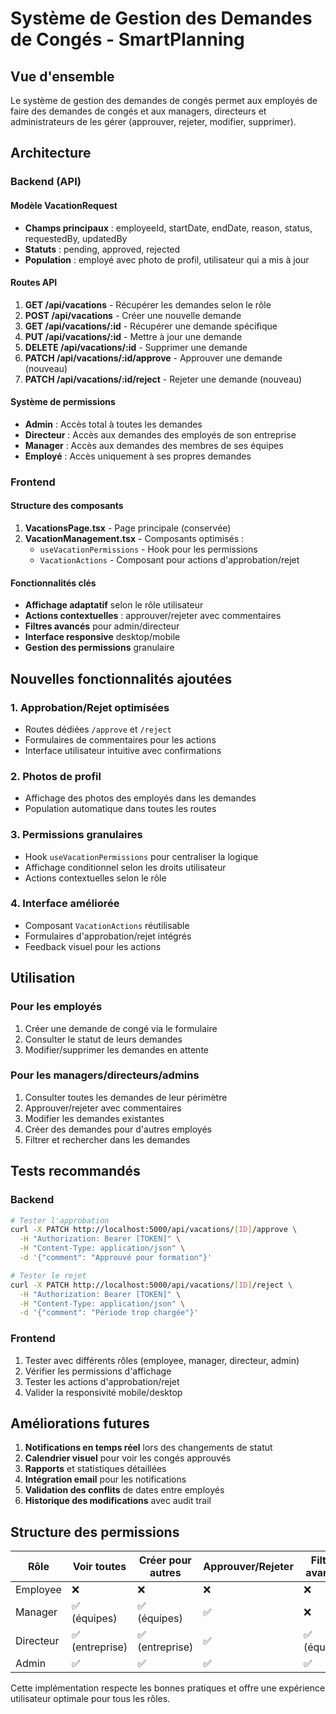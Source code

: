 # Système de Gestion des Demandes de Congés - SmartPlanning

## Vue d'ensemble

Le système de gestion des demandes de congés permet aux employés de faire des demandes de congés et aux managers, directeurs et administrateurs de les gérer (approuver, rejeter, modifier, supprimer).

## Architecture

### Backend (API)

#### Modèle VacationRequest

- **Champs principaux** : employeeId, startDate, endDate, reason, status, requestedBy, updatedBy
- **Statuts** : pending, approved, rejected
- **Population** : employé avec photo de profil, utilisateur qui a mis à jour

#### Routes API

1. **GET /api/vacations** - Récupérer les demandes selon le rôle
2. **POST /api/vacations** - Créer une nouvelle demande
3. **GET /api/vacations/:id** - Récupérer une demande spécifique
4. **PUT /api/vacations/:id** - Mettre à jour une demande
5. **DELETE /api/vacations/:id** - Supprimer une demande
6. **PATCH /api/vacations/:id/approve** - Approuver une demande (nouveau)
7. **PATCH /api/vacations/:id/reject** - Rejeter une demande (nouveau)

#### Système de permissions

- **Admin** : Accès total à toutes les demandes
- **Directeur** : Accès aux demandes des employés de son entreprise
- **Manager** : Accès aux demandes des membres de ses équipes
- **Employé** : Accès uniquement à ses propres demandes

### Frontend

#### Structure des composants

1. **VacationsPage.tsx** - Page principale (conservée)
2. **VacationManagement.tsx** - Composants optimisés :
   - `useVacationPermissions` - Hook pour les permissions
   - `VacationActions` - Composant pour actions d'approbation/rejet

#### Fonctionnalités clés

- **Affichage adaptatif** selon le rôle utilisateur
- **Actions contextuelles** : approuver/rejeter avec commentaires
- **Filtres avancés** pour admin/directeur
- **Interface responsive** desktop/mobile
- **Gestion des permissions** granulaire

## Nouvelles fonctionnalités ajoutées

### 1. Approbation/Rejet optimisées

- Routes dédiées `/approve` et `/reject`
- Formulaires de commentaires pour les actions
- Interface utilisateur intuitive avec confirmations

### 2. Photos de profil

- Affichage des photos des employés dans les demandes
- Population automatique dans toutes les routes

### 3. Permissions granulaires

- Hook `useVacationPermissions` pour centraliser la logique
- Affichage conditionnel selon les droits utilisateur
- Actions contextuelles selon le rôle

### 4. Interface améliorée

- Composant `VacationActions` réutilisable
- Formulaires d'approbation/rejet intégrés
- Feedback visuel pour les actions

## Utilisation

### Pour les employés

1. Créer une demande de congé via le formulaire
2. Consulter le statut de leurs demandes
3. Modifier/supprimer les demandes en attente

### Pour les managers/directeurs/admins

1. Consulter toutes les demandes de leur périmètre
2. Approuver/rejeter avec commentaires
3. Modifier les demandes existantes
4. Créer des demandes pour d'autres employés
5. Filtrer et rechercher dans les demandes

## Tests recommandés

### Backend

```bash
# Tester l'approbation
curl -X PATCH http://localhost:5000/api/vacations/[ID]/approve \
  -H "Authorization: Bearer [TOKEN]" \
  -H "Content-Type: application/json" \
  -d '{"comment": "Approuvé pour formation"}'

# Tester le rejet
curl -X PATCH http://localhost:5000/api/vacations/[ID]/reject \
  -H "Authorization: Bearer [TOKEN]" \
  -H "Content-Type: application/json" \
  -d '{"comment": "Période trop chargée"}'
```

### Frontend

1. Tester avec différents rôles (employee, manager, directeur, admin)
2. Vérifier les permissions d'affichage
3. Tester les actions d'approbation/rejet
4. Valider la responsivité mobile/desktop

## Améliorations futures

1. **Notifications en temps réel** lors des changements de statut
2. **Calendrier visuel** pour voir les congés approuvés
3. **Rapports** et statistiques détaillées
4. **Intégration email** pour les notifications
5. **Validation des conflits** de dates entre employés
6. **Historique des modifications** avec audit trail

## Structure des permissions

| Rôle      | Voir toutes     | Créer pour autres | Approuver/Rejeter | Filtres avancés |
| --------- | --------------- | ----------------- | ----------------- | --------------- |
| Employee  | ❌              | ❌                | ❌                | ❌              |
| Manager   | ✅ (équipes)    | ✅ (équipes)      | ✅                | ❌              |
| Directeur | ✅ (entreprise) | ✅ (entreprise)   | ✅                | ✅ (équipes)    |
| Admin     | ✅              | ✅                | ✅                | ✅              |

Cette implémentation respecte les bonnes pratiques et offre une expérience utilisateur optimale pour tous les rôles.
